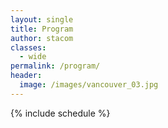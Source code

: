 ```yaml
---
layout: single
title: Program
author: stacom
classes:
  - wide
permalink: /program/
header:
  image: /images/vancouver_03.jpg
---
```


{% include schedule %}
